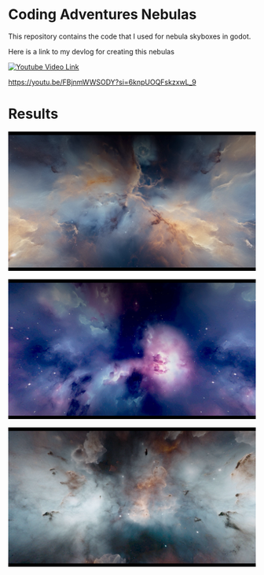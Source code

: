 # Coding Adventures Nebulas
This repository contains the code that I used for nebula skyboxes in godot.

Here is a link to my devlog for creating this nebulas 

[![Youtube Video Link](https://i.ytimg.com/vi/FBjnmWWSODY/hqdefault.jpg?sqp=-oaymwEcCNACELwBSFXyq4qpAw4IARUAAIhCGAFwAcABBg==&rs=AOn4CLC4ZaIS118DTcwe-tFjM6GT5bdkeQ)](https://youtu.be/FBjnmWWSODY?si=6knpUOQFskzxwL_9)

https://youtu.be/FBjnmWWSODY?si=6knpUOQFskzxwL_9


# Results
![Image of Nebula 1](https://raw.githubusercontent.com/RyanRemer/nebulas/main/assets/results/result1.png)

![Image of Nebula 1](https://raw.githubusercontent.com/RyanRemer/nebulas/main/assets/results/result2.png)

![Image of Nebula 1](https://raw.githubusercontent.com/RyanRemer/nebulas/main/assets/results/result3.png)
